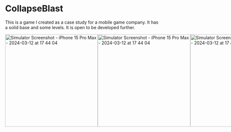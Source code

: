 # CollapseBlast
This is a game I created as a case study for a mobile game company.  It has a solid base and some levels. It is open to be developed further.
<div style="display: flex;">
    <img src="https://github.com/HKARATAS20/Food-Diary/assets/72815479/db5c8e04-4f05-4643-9df6-9ae7275680dc" alt="Simulator Screenshot - iPhone 15 Pro Max - 2024-03-12 at 17 44 04" width="300">
    <img src="https://github.com/HKARATAS20/Food-Diary/assets/72815479/a1847da7-bca2-4820-b170-4f82d23cfa4b" alt="Simulator Screenshot - iPhone 15 Pro Max - 2024-03-12 at 17 44 04" width="300">
      <img src="https://github.com/HKARATAS20/Food-Diary/assets/72815479/ab51f295-df5b-4213-9850-52883c04e314" alt="Simulator Screenshot - iPhone 15 Pro Max - 2024-03-12 at 17 44 04" width="300">
</div>
